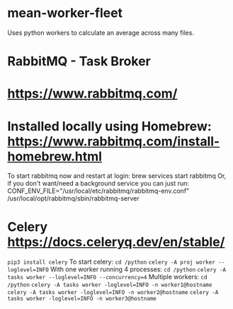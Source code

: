# mean-worker-fleet
Uses python workers to calculate an average across many files.


# RabbitMQ - Task Broker
# https://www.rabbitmq.com/
# Installed locally using Homebrew: https://www.rabbitmq.com/install-homebrew.html
To start rabbitmq now and restart at login:
  brew services start rabbitmq
Or, if you don't want/need a background service you can just run:
  CONF_ENV_FILE="/usr/local/etc/rabbitmq/rabbitmq-env.conf" /usr/local/opt/rabbitmq/sbin/rabbitmq-server

# Celery https://docs.celeryq.dev/en/stable/
  `pip3 install celery`
To start celery:
  `cd /python`
  `celery -A proj worker --loglevel=INFO`
With one worker running 4 processes:
  `cd /python`
  `celery -A tasks worker --loglevel=INFO --concurrency=4`
Multiple workers:
  `cd /python`
  `celery -A tasks worker -loglevel=INFO -n worker1@hostname`
  `celery -A tasks worker -loglevel=INFO -n worker2@hostname`
  `celery -A tasks worker -loglevel=INFO -n worker3@hostname`